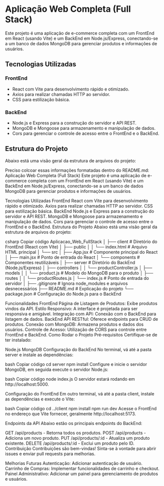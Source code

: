 # Aplicação Web Completa (Full Stack)

Este projeto é uma aplicação de e-commerce completa com um FrontEnd em React (usando Vite) e um BackEnd em Node.js/Express, conectando-se a um banco de dados MongoDB para gerenciar produtos e informações de usuários.

## Tecnologias Utilizadas

### FrontEnd
- React com Vite para desenvolvimento rápido e otimizado.
- Axios para realizar chamadas HTTP ao servidor.
- CSS para estilização básica.

### BackEnd
- Node.js e Express para a construção do servidor e API REST.
- MongoDB e Mongoose para armazenamento e manipulação de dados.
- Cors para gerenciar o controle de acesso entre o FrontEnd e o BackEnd.

## Estrutura do Projeto

Abaixo está uma visão geral da estrutura de arquivos do projeto:

Preciso colcoar essas informações formatadas dentro do README.md:
Aplicação Web Completa (Full Stack)
Este projeto é uma aplicação de e-commerce completa com um FrontEnd em React (usando Vite) e um BackEnd em Node.js/Express, conectando-se a um banco de dados MongoDB para gerenciar produtos e informações de usuários.

Tecnologias Utilizadas
FrontEnd
React com Vite para desenvolvimento rápido e otimizado.
Axios para realizar chamadas HTTP ao servidor.
CSS para estilização básica.
BackEnd
Node.js e Express para a construção do servidor e API REST.
MongoDB e Mongoose para armazenamento e manipulação de dados.
Cors para gerenciar o controle de acesso entre o FrontEnd e o BackEnd.
Estrutura do Projeto
Abaixo está uma visão geral da estrutura de arquivos do projeto:

csharp
Copiar código
Aplicacao_Web_FullStack
│
├── client                  # Diretório do FrontEnd (React com Vite)
│   ├── public
│   │   └── index.html      # Arquivo HTML principal
│   └── src
│       ├── App.jsx         # Componente principal do React
│       ├── main.jsx        # Ponto de entrada do React
│       └── components      # Componentes reutilizáveis
│
├── server                  # Diretório do BackEnd (Node.js/Express)
│   ├── controllers
│   │   └── productController.js
│   ├── models
│   │   └── product.js      # Modelo do MongoDB para o produto
│   ├── routes
│   │   └── productRoutes.js
│   └── index.js            # Ponto de entrada do servidor
│
├── .gitignore              # Ignora node_modules e arquivos desnecessários
├── README.md               # Explicação do projeto
└── package.json            # Configuração do Node.js para o BackEnd

Funcionalidades
FrontEnd
Página de Listagem de Produtos: Exibe produtos vindos da API.
Estilo Responsivo: A interface é projetada para ser responsiva e amigável.
Integração com API: Conexão com o BackEnd para listagem de dados.
BackEnd
API RESTful: Oferece endpoints para CRUD de produtos.
Conexão com MongoDB: Armazena produtos e dados dos usuários.
Controle de Acesso: Utilização de CORS para controle entre FrontEnd e BackEnd.
Como Rodar o Projeto
Pré-requisitos
Certifique-se de ter instalado:

Node.js
MongoDB
Configuração do BackEnd
No terminal, vá até a pasta server e instale as dependências:

bash
Copiar código
cd server
npm install
Configure e inicie o servidor MongoDB, em seguida execute o servidor Node.js:

bash
Copiar código
node index.js
O servidor estará rodando em http://localhost:5000.

Configuração do FrontEnd
Em outro terminal, vá até a pasta client, instale as dependências e execute o Vite:

bash
Copiar código
cd ../client
npm install
npm run dev
Acesse o FrontEnd no endereço que Vite fornecer, geralmente http://localhost:5173.

Endpoints da API
Abaixo estão os principais endpoints do BackEnd:

GET /api/products - Retorna todos os produtos.
POST /api/products - Adiciona um novo produto.
PUT /api/products/:id - Atualiza um produto existente.
DELETE /api/products/:id - Exclui um produto pelo ID.
Contribuição
Contribuições são bem-vindas! Sinta-se à vontade para abrir issues e enviar pull requests para melhorias.

Melhorias Futuras
Autenticação: Adicionar autenticação de usuário.
Carrinho de Compras: Implementar funcionalidades de carrinho e checkout.
Painel Administrativo: Adicionar um painel para gerenciamento de produtos e usuários.
